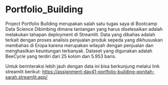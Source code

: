# Portfolio_Building
Project Portfolio Building merupakan salah satu tugas saya di Bootcamp Data Science Dibimbing dimana tantangan yang harus diselesaikan adalah melakukan tahapan deployment di Streamlit. Data yang dibahas adalah terkait dengan proses analisis penjualan produk sepeda yang dikhususkan membahas di Eropa karena merupakan wilayah dengan penjualan dan menghasilkan keuntungan terbanyak. Dataset yang digunakan adalah BeeCycle yang terdiri dari 25 kolom dan 5.953 baris. 

Untuk berinteraksi lebih jauh dengan data ini bisa berkunjung melalui link streamlit berikut: 
https://assignment-day41-portfolio-building-qonitah-sarah.streamlit.app/
